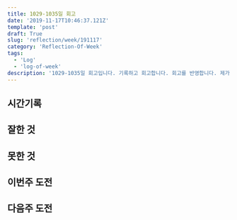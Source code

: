 ```yaml
---
title: 1029-1035일 회고
date: '2019-11-17T10:46:37.121Z'
template: 'post'
draft: True
slug: 'reflection/week/191117'
category: 'Reflection-Of-Week'
tags:
  - 'Log'
  - 'log-of-week'
description: '1029-1035일 회고입니다. 기록하고 회고합니다. 회고를 반영합니다. 제가 자라는 방식입니다.'
---
```


## 시간기록 



## 잘한 것



## 못한 것



## 이번주 도전



## 다음주 도전



